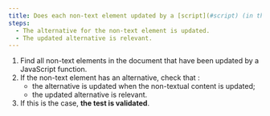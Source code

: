 ```yaml
---
title: Does each non-text element updated by a [script](#script) (in the page, or in a [frame](#frame)) and having an [alternative](#alternative-a-script) meet these conditions?
steps:
  - The alternative for the non-text element is updated.
  - The updated alternative is relevant.
---
```


1. Find all non-text elements in the document that have been updated by a JavaScript function.
2. If the non-text element has an alternative, check that :
   - the alternative is updated when the non-textual content is updated;
   - the updated alternative is relevant.
3. If this is the case, **the test is validated**.
